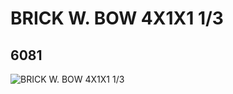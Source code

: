 # BRICK W. BOW 4X1X1 1/3
## 6081
![BRICK W. BOW 4X1X1 1/3](https://lc-www-live-s.legocdn.com/media/bricks/5/2/608101.jpg)